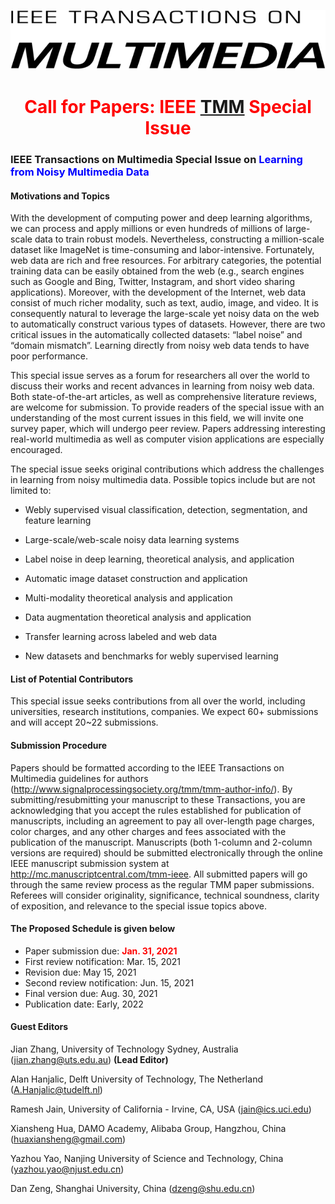 ![TMM_masthead](asserts/TMM_masthead.png)




# <center><font color=red>Call for Papers: IEEE [TMM](https://signalprocessingsociety.org/publications-resources/ieee-transactions-multimedia) Special Issue</font></center>

### IEEE Transactions on Multimedia Special Issue on <font color=blue>Learning from Noisy Multimedia Data</font>



#### Motivations and Topics

With the development of computing power and deep learning algorithms, we can process and apply millions or even hundreds of millions of large-scale data to train robust models. Nevertheless, constructing a million-scale dataset like ImageNet is time-consuming and labor-intensive. Fortunately, web data are rich and free resources. For arbitrary categories, the potential training data can be easily obtained from the web (e.g., search engines such as Google and Bing, Twitter, Instagram, and short video sharing applications). Moreover, with the development of the Internet, web data consist of much richer modality, such as text, audio, image, and video. It is consequently natural to leverage the large-scale yet noisy data on the web to automatically construct various types of datasets. However, there are two critical issues in the automatically collected datasets: “label noise” and “domain mismatch”. Learning directly from noisy web data tends to have poor performance.

This special issue serves as a forum for researchers all over the world to discuss their works and recent advances in learning from noisy web data. Both state-of-the-art articles, as well as comprehensive literature reviews, are welcome for submission. To provide readers of the special issue with an understanding of the most current issues in this field, we will invite one survey paper, which will undergo peer review. Papers addressing interesting real-world multimedia as well as computer vision applications are especially encouraged.

The special issue seeks original contributions which address the challenges in learning from noisy multimedia data. Possible topics include but are not limited to:

- Webly supervised visual classification, detection, segmentation, and feature learning

- Large-scale/web-scale noisy data learning systems
- Label noise in deep learning, theoretical analysis, and application
- Automatic image dataset construction and application
- Multi-modality theoretical analysis and application
- Data augmentation theoretical analysis and application
- Transfer learning across labeled and web data
- New datasets and benchmarks for webly supervised learning



####  List of Potential Contributors

This special issue seeks contributions from all over the world, including universities, research institutions, companies. We expect 60+ submissions and will accept 20~22 submissions.



#### Submission Procedure

Papers should be formatted according to the IEEE Transactions on Multimedia guidelines for authors (http://www.signalprocessingsociety.org/tmm/tmm-author-info/). By submitting/resubmitting your manuscript to these Transactions, you are acknowledging that you accept the rules established for publication of manuscripts, including an agreement to pay all over-length page charges, color charges, and any other charges and fees associated with the publication of the manuscript. Manuscripts (both 1-column and 2-column versions are required) should be submitted electronically through the online IEEE manuscript submission system at http://mc.manuscriptcentral.com/tmm-ieee. All submitted papers will go through the same review process as the regular TMM paper submissions. Referees will consider originality, significance, technical soundness, clarity of exposition, and relevance to the special issue topics above.



####  The Proposed Schedule is given below

- Paper submission due:  	   	  	    <font color=red>**Jan. 31, 2021**</font>
- First review notification: 			Mar. 15, 2021
- Revision due: 				                May 15, 2021
- Second review notification: 	    Jun. 15, 2021
- Final version due:                        Aug. 30, 2021
- Publication date: 		                    Early, 2022



#### Guest Editors

Jian Zhang, University of Technology Sydney, Australia ([jian.zhang@uts.edu.au](mailto:jian.zhang@uts.edu.au)) **(Lead Editor)**

Alan Hanjalic, Delft University of Technology, The Netherland ([A.Hanjalic@tudelft.nl](mailto:A.Hanjalic@tudelft.nl))

Ramesh Jain, University of California - Irvine, CA, USA (jain@ics.uci.edu)

Xiansheng Hua, DAMO Academy, Alibaba Group, Hangzhou, China (huaxiansheng@gmail.com)

Yazhou Yao, Nanjing University of Science and Technology, China (yazhou.yao@njust.edu.cn)

Dan Zeng, Shanghai University, China (dzeng@shu.edu.cn)

